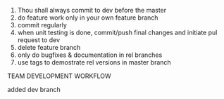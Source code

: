 1. Thou shall always commit to dev before the master
2. do feature work only in your own feature branch 
3. commit regularly
4. when unit testing is done, commit/push final changes and initiate pul request to dev
6. delete feature branch
7. only do bugfixes & documentation in rel branches
8. use tags to demostrate rel versions in master branch

TEAM DEVELOPMENT WORKFLOW

added dev branch
